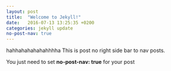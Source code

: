 ```yaml
---
layout: post
title:  "Welcome to Jekyll!"
date:   2016-07-13 13:25:35 +0200
categories: jekyll update
no-post-nav: true
---
```

hahhahahahahahhhha
This is post no right side bar to nav posts.

You just need to set **no-post-nav: true** for your post

